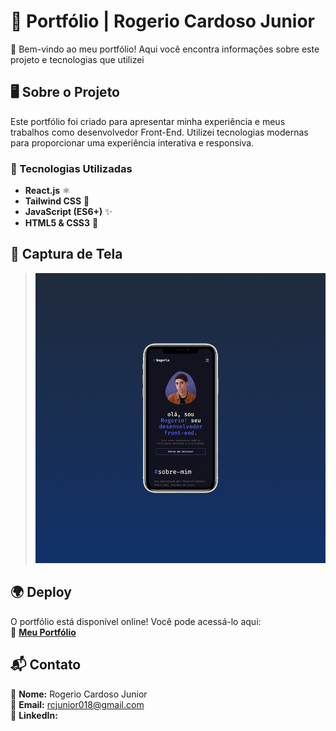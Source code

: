 # 🌟 Portfólio | Rogerio Cardoso Junior

🚀 Bem-vindo ao meu portfólio! Aqui você encontra informações sobre este projeto e tecnologias que utilizei

## 🖥️ Sobre o Projeto

Este portfólio foi criado para apresentar minha experiência e meus trabalhos como desenvolvedor Front-End. Utilizei tecnologias modernas para proporcionar uma experiência interativa e responsiva.

### 🔧 Tecnologias Utilizadas

- **React.js** ⚛️
- **Tailwind CSS** 🎨
- **JavaScript (ES6+)** ✨
- **HTML5 & CSS3** 📄

## 📸 Captura de Tela

> ![Captura de tela do portfólio](src/assets/ImagensPortfolios/PortfolioFotos/PortPhone.png)
  

## 🌍 Deploy

O portfólio está disponível online! Você pode acessá-lo aqui:  
🔗 **[Meu Portfólio]([https://meuportfolio.vercel.app/](https://portfolio-rogerio-cardoso.netlify.app/))** 

## 📬 Contato

💼 **Nome:** Rogerio Cardoso Junior  
📧 **Email:** [rcjunior018@gmail.com](mailto:rcjunior018@gmail.com)  
🔗 **LinkedIn:** [](https://www.linkedin.com/in/rogerio-cardoso-junior/)  
